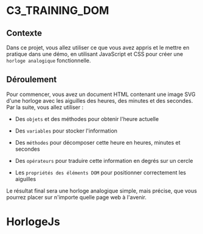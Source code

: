 # C3_TRAINING_DOM
## Contexte
Dans ce projet, vous allez utiliser ce que vous avez appris et le mettre en pratique dans une démo, en utilisant JavaScript et CSS pour créer une `horloge analogique` fonctionnelle. 

## Déroulement
Pour commencer, vous avez un document HTML contenant une image SVG d'une horloge avec les aiguilles des heures, des minutes et des secondes. Par la suite, vous allez utiliser :

- Des `objets` et des méthodes pour obtenir l'heure actuelle

- Des `variables` pour stocker l'information

- Des `méthodes` pour décomposer cette heure en heures, minutes et secondes

- Des `opérateurs` pour traduire cette information en degrés sur un cercle

- Les `propriétés des éléments DOM` pour positionner correctement les aiguilles

Le résultat final sera une horloge analogique simple, mais précise, que vous pourrez placer sur n'importe quelle page web à l'avenir.

# HorlogeJs
